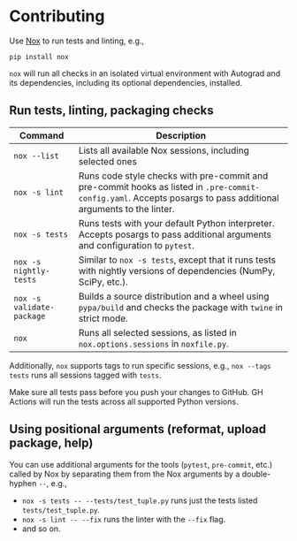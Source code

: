 # Contributing

Use [Nox](https://nox.thea.codes/en/stable/) to run tests and linting, e.g.,

```shell
pip install nox
```

`nox` will run all checks in an isolated virtual environment with Autograd and its dependencies, including its optional dependencies, installed.

## Run tests, linting, packaging checks

| Command                   | Description                                                                                                                                                     |
| ------------------------- | --------------------------------------------------------------------------------------------------------------------------------------------------------------- |
| `nox --list`              | Lists all available Nox sessions, including selected ones                                                                                                       |
| `nox -s lint`             | Runs code style checks with pre-commit and pre-commit hooks as listed in `.pre-commit-config.yaml`. Accepts posargs to pass additional arguments to the linter. |
| `nox -s tests`            | Runs tests with your default Python interpreter. Accepts posargs to pass additional arguments and configuration to `pytest`.                                    |
| `nox -s nightly-tests`    | Similar to `nox -s tests`, except that it runs tests with nightly versions of dependencies (NumPy, SciPy, etc.).                                                |
| `nox -s validate-package` | Builds a source distribution and a wheel using `pypa/build` and checks the package with `twine` in strict mode.                                                 |
| `nox`                     | Runs all selected sessions, as listed in `nox.options.sessions` in `noxfile.py`.                                                                                |

Additionally, `nox` supports tags to run specific sessions, e.g., `nox --tags tests` runs all sessions tagged with `tests`.

Make sure all tests pass before you push your changes to GitHub.
GH Actions will run the tests across all supported Python versions.

## Using positional arguments (reformat, upload package, help)

You can use additional arguments for the tools (`pytest`, `pre-commit`, etc.) called by Nox by
separating them from the Nox arguments by a double-hyphen `--`, e.g.,

- `nox -s tests -- --tests/test_tuple.py` runs just the tests listed `tests/test_tuple.py`.
- `nox -s lint -- --fix` runs the linter with the `--fix` flag.
- and so on.
